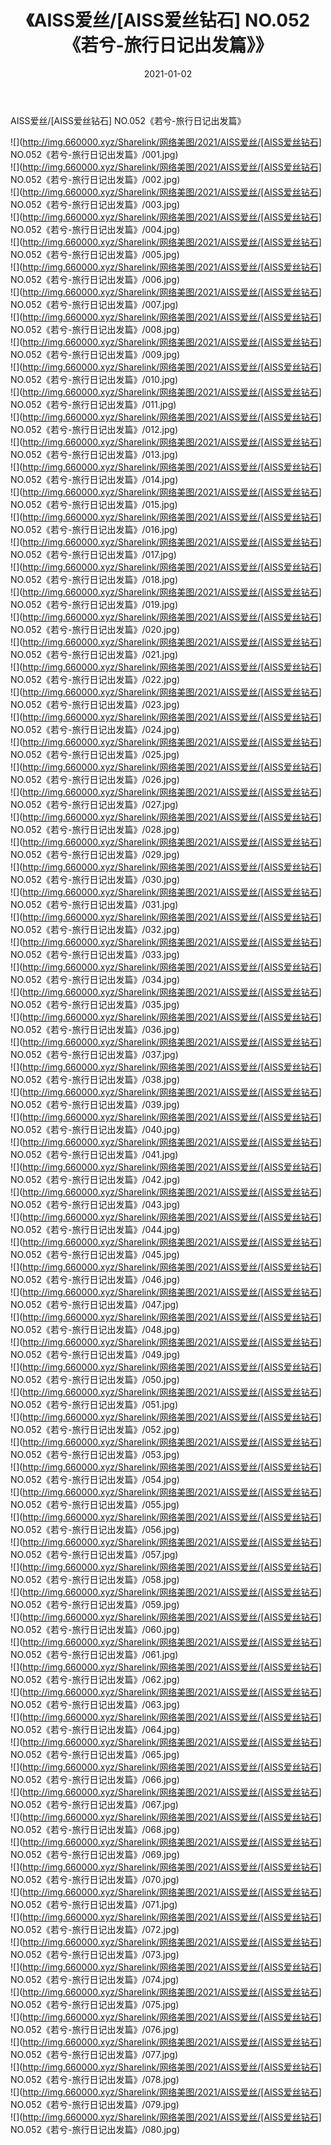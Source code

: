 ﻿---
layout: post
title:  《AISS爱丝/[AISS爱丝钻石] NO.052《若兮-旅行日记出发篇》》
date:   2021-01-02
img: http://img.660000.xyz/Sharelink/网络美图/2021/AISS爱丝/[AISS爱丝钻石] NO.052《若兮-旅行日记出发篇》/000.jpg
categories: [美女, 清纯, 唯美]
---

AISS爱丝/[AISS爱丝钻石] NO.052《若兮-旅行日记出发篇》

 ![](http://img.660000.xyz/Sharelink/网络美图/2021/AISS爱丝/[AISS爱丝钻石] NO.052《若兮-旅行日记出发篇》/001.jpg) <br>![](http://img.660000.xyz/Sharelink/网络美图/2021/AISS爱丝/[AISS爱丝钻石] NO.052《若兮-旅行日记出发篇》/002.jpg) <br>![](http://img.660000.xyz/Sharelink/网络美图/2021/AISS爱丝/[AISS爱丝钻石] NO.052《若兮-旅行日记出发篇》/003.jpg) <br>![](http://img.660000.xyz/Sharelink/网络美图/2021/AISS爱丝/[AISS爱丝钻石] NO.052《若兮-旅行日记出发篇》/004.jpg) <br>![](http://img.660000.xyz/Sharelink/网络美图/2021/AISS爱丝/[AISS爱丝钻石] NO.052《若兮-旅行日记出发篇》/005.jpg) <br>![](http://img.660000.xyz/Sharelink/网络美图/2021/AISS爱丝/[AISS爱丝钻石] NO.052《若兮-旅行日记出发篇》/006.jpg) <br>![](http://img.660000.xyz/Sharelink/网络美图/2021/AISS爱丝/[AISS爱丝钻石] NO.052《若兮-旅行日记出发篇》/007.jpg) <br>![](http://img.660000.xyz/Sharelink/网络美图/2021/AISS爱丝/[AISS爱丝钻石] NO.052《若兮-旅行日记出发篇》/008.jpg) <br>![](http://img.660000.xyz/Sharelink/网络美图/2021/AISS爱丝/[AISS爱丝钻石] NO.052《若兮-旅行日记出发篇》/009.jpg) <br>![](http://img.660000.xyz/Sharelink/网络美图/2021/AISS爱丝/[AISS爱丝钻石] NO.052《若兮-旅行日记出发篇》/010.jpg) <br>![](http://img.660000.xyz/Sharelink/网络美图/2021/AISS爱丝/[AISS爱丝钻石] NO.052《若兮-旅行日记出发篇》/011.jpg) <br>![](http://img.660000.xyz/Sharelink/网络美图/2021/AISS爱丝/[AISS爱丝钻石] NO.052《若兮-旅行日记出发篇》/012.jpg) <br>![](http://img.660000.xyz/Sharelink/网络美图/2021/AISS爱丝/[AISS爱丝钻石] NO.052《若兮-旅行日记出发篇》/013.jpg) <br>![](http://img.660000.xyz/Sharelink/网络美图/2021/AISS爱丝/[AISS爱丝钻石] NO.052《若兮-旅行日记出发篇》/014.jpg) <br>![](http://img.660000.xyz/Sharelink/网络美图/2021/AISS爱丝/[AISS爱丝钻石] NO.052《若兮-旅行日记出发篇》/015.jpg) <br>![](http://img.660000.xyz/Sharelink/网络美图/2021/AISS爱丝/[AISS爱丝钻石] NO.052《若兮-旅行日记出发篇》/016.jpg) <br>![](http://img.660000.xyz/Sharelink/网络美图/2021/AISS爱丝/[AISS爱丝钻石] NO.052《若兮-旅行日记出发篇》/017.jpg) <br>![](http://img.660000.xyz/Sharelink/网络美图/2021/AISS爱丝/[AISS爱丝钻石] NO.052《若兮-旅行日记出发篇》/018.jpg) <br>![](http://img.660000.xyz/Sharelink/网络美图/2021/AISS爱丝/[AISS爱丝钻石] NO.052《若兮-旅行日记出发篇》/019.jpg) <br>![](http://img.660000.xyz/Sharelink/网络美图/2021/AISS爱丝/[AISS爱丝钻石] NO.052《若兮-旅行日记出发篇》/020.jpg) <br>![](http://img.660000.xyz/Sharelink/网络美图/2021/AISS爱丝/[AISS爱丝钻石] NO.052《若兮-旅行日记出发篇》/021.jpg) <br>![](http://img.660000.xyz/Sharelink/网络美图/2021/AISS爱丝/[AISS爱丝钻石] NO.052《若兮-旅行日记出发篇》/022.jpg) <br>![](http://img.660000.xyz/Sharelink/网络美图/2021/AISS爱丝/[AISS爱丝钻石] NO.052《若兮-旅行日记出发篇》/023.jpg) <br>![](http://img.660000.xyz/Sharelink/网络美图/2021/AISS爱丝/[AISS爱丝钻石] NO.052《若兮-旅行日记出发篇》/024.jpg) <br>![](http://img.660000.xyz/Sharelink/网络美图/2021/AISS爱丝/[AISS爱丝钻石] NO.052《若兮-旅行日记出发篇》/025.jpg) <br>![](http://img.660000.xyz/Sharelink/网络美图/2021/AISS爱丝/[AISS爱丝钻石] NO.052《若兮-旅行日记出发篇》/026.jpg) <br>![](http://img.660000.xyz/Sharelink/网络美图/2021/AISS爱丝/[AISS爱丝钻石] NO.052《若兮-旅行日记出发篇》/027.jpg) <br>![](http://img.660000.xyz/Sharelink/网络美图/2021/AISS爱丝/[AISS爱丝钻石] NO.052《若兮-旅行日记出发篇》/028.jpg) <br>![](http://img.660000.xyz/Sharelink/网络美图/2021/AISS爱丝/[AISS爱丝钻石] NO.052《若兮-旅行日记出发篇》/029.jpg) <br>![](http://img.660000.xyz/Sharelink/网络美图/2021/AISS爱丝/[AISS爱丝钻石] NO.052《若兮-旅行日记出发篇》/030.jpg) <br>![](http://img.660000.xyz/Sharelink/网络美图/2021/AISS爱丝/[AISS爱丝钻石] NO.052《若兮-旅行日记出发篇》/031.jpg) <br>![](http://img.660000.xyz/Sharelink/网络美图/2021/AISS爱丝/[AISS爱丝钻石] NO.052《若兮-旅行日记出发篇》/032.jpg) <br>![](http://img.660000.xyz/Sharelink/网络美图/2021/AISS爱丝/[AISS爱丝钻石] NO.052《若兮-旅行日记出发篇》/033.jpg) <br>![](http://img.660000.xyz/Sharelink/网络美图/2021/AISS爱丝/[AISS爱丝钻石] NO.052《若兮-旅行日记出发篇》/034.jpg) <br>![](http://img.660000.xyz/Sharelink/网络美图/2021/AISS爱丝/[AISS爱丝钻石] NO.052《若兮-旅行日记出发篇》/035.jpg) <br>![](http://img.660000.xyz/Sharelink/网络美图/2021/AISS爱丝/[AISS爱丝钻石] NO.052《若兮-旅行日记出发篇》/036.jpg) <br>![](http://img.660000.xyz/Sharelink/网络美图/2021/AISS爱丝/[AISS爱丝钻石] NO.052《若兮-旅行日记出发篇》/037.jpg) <br>![](http://img.660000.xyz/Sharelink/网络美图/2021/AISS爱丝/[AISS爱丝钻石] NO.052《若兮-旅行日记出发篇》/038.jpg) <br>![](http://img.660000.xyz/Sharelink/网络美图/2021/AISS爱丝/[AISS爱丝钻石] NO.052《若兮-旅行日记出发篇》/039.jpg) <br>![](http://img.660000.xyz/Sharelink/网络美图/2021/AISS爱丝/[AISS爱丝钻石] NO.052《若兮-旅行日记出发篇》/040.jpg) <br>![](http://img.660000.xyz/Sharelink/网络美图/2021/AISS爱丝/[AISS爱丝钻石] NO.052《若兮-旅行日记出发篇》/041.jpg) <br>![](http://img.660000.xyz/Sharelink/网络美图/2021/AISS爱丝/[AISS爱丝钻石] NO.052《若兮-旅行日记出发篇》/042.jpg) <br>![](http://img.660000.xyz/Sharelink/网络美图/2021/AISS爱丝/[AISS爱丝钻石] NO.052《若兮-旅行日记出发篇》/043.jpg) <br>![](http://img.660000.xyz/Sharelink/网络美图/2021/AISS爱丝/[AISS爱丝钻石] NO.052《若兮-旅行日记出发篇》/044.jpg) <br>![](http://img.660000.xyz/Sharelink/网络美图/2021/AISS爱丝/[AISS爱丝钻石] NO.052《若兮-旅行日记出发篇》/045.jpg) <br>![](http://img.660000.xyz/Sharelink/网络美图/2021/AISS爱丝/[AISS爱丝钻石] NO.052《若兮-旅行日记出发篇》/046.jpg) <br>![](http://img.660000.xyz/Sharelink/网络美图/2021/AISS爱丝/[AISS爱丝钻石] NO.052《若兮-旅行日记出发篇》/047.jpg) <br>![](http://img.660000.xyz/Sharelink/网络美图/2021/AISS爱丝/[AISS爱丝钻石] NO.052《若兮-旅行日记出发篇》/048.jpg) <br>![](http://img.660000.xyz/Sharelink/网络美图/2021/AISS爱丝/[AISS爱丝钻石] NO.052《若兮-旅行日记出发篇》/049.jpg) <br>![](http://img.660000.xyz/Sharelink/网络美图/2021/AISS爱丝/[AISS爱丝钻石] NO.052《若兮-旅行日记出发篇》/050.jpg) <br>![](http://img.660000.xyz/Sharelink/网络美图/2021/AISS爱丝/[AISS爱丝钻石] NO.052《若兮-旅行日记出发篇》/051.jpg) <br>![](http://img.660000.xyz/Sharelink/网络美图/2021/AISS爱丝/[AISS爱丝钻石] NO.052《若兮-旅行日记出发篇》/052.jpg) <br>![](http://img.660000.xyz/Sharelink/网络美图/2021/AISS爱丝/[AISS爱丝钻石] NO.052《若兮-旅行日记出发篇》/053.jpg) <br>![](http://img.660000.xyz/Sharelink/网络美图/2021/AISS爱丝/[AISS爱丝钻石] NO.052《若兮-旅行日记出发篇》/054.jpg) <br>![](http://img.660000.xyz/Sharelink/网络美图/2021/AISS爱丝/[AISS爱丝钻石] NO.052《若兮-旅行日记出发篇》/055.jpg) <br>![](http://img.660000.xyz/Sharelink/网络美图/2021/AISS爱丝/[AISS爱丝钻石] NO.052《若兮-旅行日记出发篇》/056.jpg) <br>![](http://img.660000.xyz/Sharelink/网络美图/2021/AISS爱丝/[AISS爱丝钻石] NO.052《若兮-旅行日记出发篇》/057.jpg) <br>![](http://img.660000.xyz/Sharelink/网络美图/2021/AISS爱丝/[AISS爱丝钻石] NO.052《若兮-旅行日记出发篇》/058.jpg) <br>![](http://img.660000.xyz/Sharelink/网络美图/2021/AISS爱丝/[AISS爱丝钻石] NO.052《若兮-旅行日记出发篇》/059.jpg) <br>![](http://img.660000.xyz/Sharelink/网络美图/2021/AISS爱丝/[AISS爱丝钻石] NO.052《若兮-旅行日记出发篇》/060.jpg) <br>![](http://img.660000.xyz/Sharelink/网络美图/2021/AISS爱丝/[AISS爱丝钻石] NO.052《若兮-旅行日记出发篇》/061.jpg) <br>![](http://img.660000.xyz/Sharelink/网络美图/2021/AISS爱丝/[AISS爱丝钻石] NO.052《若兮-旅行日记出发篇》/062.jpg) <br>![](http://img.660000.xyz/Sharelink/网络美图/2021/AISS爱丝/[AISS爱丝钻石] NO.052《若兮-旅行日记出发篇》/063.jpg) <br>![](http://img.660000.xyz/Sharelink/网络美图/2021/AISS爱丝/[AISS爱丝钻石] NO.052《若兮-旅行日记出发篇》/064.jpg) <br>![](http://img.660000.xyz/Sharelink/网络美图/2021/AISS爱丝/[AISS爱丝钻石] NO.052《若兮-旅行日记出发篇》/065.jpg) <br>![](http://img.660000.xyz/Sharelink/网络美图/2021/AISS爱丝/[AISS爱丝钻石] NO.052《若兮-旅行日记出发篇》/066.jpg) <br>![](http://img.660000.xyz/Sharelink/网络美图/2021/AISS爱丝/[AISS爱丝钻石] NO.052《若兮-旅行日记出发篇》/067.jpg) <br>![](http://img.660000.xyz/Sharelink/网络美图/2021/AISS爱丝/[AISS爱丝钻石] NO.052《若兮-旅行日记出发篇》/068.jpg) <br>![](http://img.660000.xyz/Sharelink/网络美图/2021/AISS爱丝/[AISS爱丝钻石] NO.052《若兮-旅行日记出发篇》/069.jpg) <br>![](http://img.660000.xyz/Sharelink/网络美图/2021/AISS爱丝/[AISS爱丝钻石] NO.052《若兮-旅行日记出发篇》/070.jpg) <br>![](http://img.660000.xyz/Sharelink/网络美图/2021/AISS爱丝/[AISS爱丝钻石] NO.052《若兮-旅行日记出发篇》/071.jpg) <br>![](http://img.660000.xyz/Sharelink/网络美图/2021/AISS爱丝/[AISS爱丝钻石] NO.052《若兮-旅行日记出发篇》/072.jpg) <br>![](http://img.660000.xyz/Sharelink/网络美图/2021/AISS爱丝/[AISS爱丝钻石] NO.052《若兮-旅行日记出发篇》/073.jpg) <br>![](http://img.660000.xyz/Sharelink/网络美图/2021/AISS爱丝/[AISS爱丝钻石] NO.052《若兮-旅行日记出发篇》/074.jpg) <br>![](http://img.660000.xyz/Sharelink/网络美图/2021/AISS爱丝/[AISS爱丝钻石] NO.052《若兮-旅行日记出发篇》/075.jpg) <br>![](http://img.660000.xyz/Sharelink/网络美图/2021/AISS爱丝/[AISS爱丝钻石] NO.052《若兮-旅行日记出发篇》/076.jpg) <br>![](http://img.660000.xyz/Sharelink/网络美图/2021/AISS爱丝/[AISS爱丝钻石] NO.052《若兮-旅行日记出发篇》/077.jpg) <br>![](http://img.660000.xyz/Sharelink/网络美图/2021/AISS爱丝/[AISS爱丝钻石] NO.052《若兮-旅行日记出发篇》/078.jpg) <br>![](http://img.660000.xyz/Sharelink/网络美图/2021/AISS爱丝/[AISS爱丝钻石] NO.052《若兮-旅行日记出发篇》/079.jpg) <br>![](http://img.660000.xyz/Sharelink/网络美图/2021/AISS爱丝/[AISS爱丝钻石] NO.052《若兮-旅行日记出发篇》/080.jpg) <br>